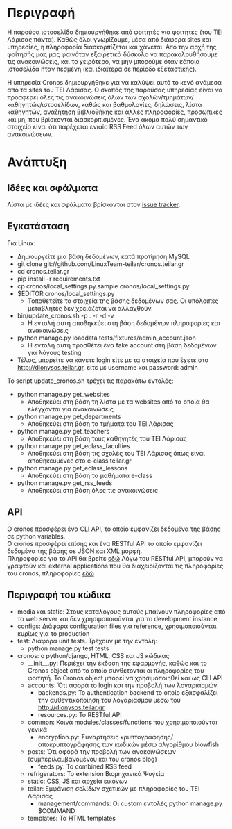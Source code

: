 Περιγραφή
=========

Η παρούσα ιστοσελίδα δημιουργήθηκε από φοιτητές για φοιτητές (του ΤΕΙ Λάρισας
πάντα). Καθώς όλοι γνωρίζουμε, μέσα από διάφορα sites και υπηρεσίες, η
πληροφορία διασκορπίζεται και χάνεται. Από την αρχή της φοίτησής μας μας
φαινόταν εξαιρετικά δύσκολο να παρακολουθήσουμε τις ανακοινώσεις, και το
χειρότερο, να μην μπορούμε όταν κάποια ιστοσελίδα ήταν πεσμένη (και ιδιαίτερα
σε περίοδο εξεταστικής).

Η υπηρεσία Cronos δημιουργήθηκε για να καλύψει αυτό το κενό ανάμεσα από τα
sites του ΤΕΙ Λάρισας. Ο σκοπός της παρούσας υπηρεσίας είναι να προσφέρει όλες
τις ανακοινώσεις όλων των σχολών/τμημάτων/καθηγητών/ιστοσελίδων, καθώς και
βαθμολογίες, δηλώσεις, λίστα καθηγητών, αναζήτηση βιβλιοθήκης και άλλες
πληροφορίες, προσωπικές και μη, που βρίσκονται διασκορπισμένες. Ένα ακόμα πολύ
σημαντικό στοιχείο είναι ότι παρέχεται ενιαίο RSS Feed όλων αυτών των
ανακοινώσεων.

Ανάπτυξη
========

Ιδέες και σφάλματα
--------------------

Λίστα με ιδέες και σφάλματα βρίσκονται στον [issue tracker](https://github.com/LinuxTeam-teilar/cronos.teilar.gr/issues).

Εγκατάσταση
-----------

Για Linux:

* Δημιουργείτε μια βάση δεδομένων, κατά προτίμηση MySQL
* git clone git://github.com/LinuxTeam-teilar/cronos.teilar.gr
* cd cronos.teilar.gr
* pip install -r requirements.txt
* cp cronos/local\_settings.py.sample cronos/local\_settings.py
* $EDITOR cronos/local\_settings.py
  * Τοποθετείτε τα στοιχεία της βάσης δεδομένων σας. Οι υπόλοιπες
  μεταβλητές δεν χρειάζεται να αλλαχθούν.
* bin/update\_cronos.sh -p . -r -d -v
  * Η εντολή αυτή αποθηκεύει στη βάση δεδομένων πληροφορίες και
  ανακοινώσεις
* python manage.py loaddata tests/fixtures/admin\_account.json
  * Η εντολή αυτή προσθέτει ένα fake account στη βάση δεδομένων
  για λόγους testing
* Τέλος, μπορείτε να κάνετε login είτε με τα στοιχεία που έχετε
στο http://dionysos.teilar.gr, είτε με username και password: admin

Το script update\_cronos.sh τρέχει τις παρακάτω εντολές:
* python manage.py get\_websites
  * Αποθηκεύει στη βάση τη λίστα με τα websites από τα οποία
  θα ελέγχονται για ανακοινώσεις
* python manage.py get\_departments
  * Αποθηκεύει στη βάση τα τμήματα του ΤΕΙ Λάρισας
* python manage.py get\_teachers
  * Αποθηκεύει στη βάση τους καθηγητές του ΤΕΙ Λάρισας
* python manage.py get\_eclass\_faculties
  * Αποθηκεύει στη βάση τις σχολές του ΤΕΙ Λάρισας όπως
  είναι αποθηκευμένες στο e-class.teilar.gr
* python manage.py get\_eclass\_lessons
  * Αποθηκεύει στη βάση τα μαθήματα e-class
* python manage.py get\_rss\_feeds
  * Αποθηκεύει στη βάση όλες τις ανακοινώσεις

API
---

Ο cronos προσφέρει ένα CLI API, το οποίο εμφανίζει δεδομένα της βάσης
σε python variables.  
Ο cronos προσφέρει επίσης και ένα RESTful API το οποίο εμφανίζει
δεδομένα της βάσης σε JSON και XML μορφή.  
Πληροφορίες για το API θα βρείτε [εδώ](https://github.com/LinuxTeam-teilar/cronos.teilar.gr/wiki/API)
Λόγω του RESTful API, μπορούν να γραφτούν και external applications που θα
διαχειρίζονται τις πληροφορίες του cronos, πληροφορίες [εδώ](https://github.com/LinuxTeam-teilar/cronos.teilar.gr/wiki/External-applications)

Περιγραφή του κώδικα
--------------------

* media και static: Στους καταλόγους αυτούς μπαίνουν πληροφορίες από το web
server και δεν χρησιμοποιούνται για το development instance
* configs: Διάφορα configuration files για reference, χρησιμοποιούνται κυρίως
για το production
* test: Διάφορα unit tests. Τρέχουν με την εντολή:
  * python manage.py test tests
* cronos: ο python/django, HTML, CSS και JS κώδικας
  * \_\_init\_\_.py: Περιέχει την έκδοση της εφαρμογής, καθώς και το Cronos
  object από το οποίο συνθέτονται οι πληροφορίες του φοιτητή. Το Cronos object
  μπορεί να χρησιμοποιηθεί και ως CLI API
  * accounts: Ότι αφορά το login και την προβολή των λογαριασμών
    * backends.py: Το authentication backend το οποίο εξασφαλίζει την
    αυθεντικοποίηση του λογαριασμού μέσω του http://dionysos.teilar.gr
    * resources.py: Το RESTful API
  * common: Κοινά modules/classes/functions που χρησιμοποιούνται γενικά
    * encryption.py: Συναρτήσεις κρυπτογράφησης/αποκρυπτογράφησης των κωδικών
    μέσω αλγορίθμου blowfish
  * posts: Ότι αφορά την προβολή των ανακοινώσεων (συμπεριλαμβανομένου και
  του cronos blog)
    * feeds.py: Το combined RSS feed
  * refrigerators: Το extension Βιομηχανικά Ψυγεία
  * static: CSS, JS και αρχεία εικόνων
  * teilar: Εμφάνιση σελίδων σχετικών με πληροφορίες του ΤΕΙ Λάρισας
    * management/commands: Οι custom εντολές python manage.py $COMMAND
  * templates: Τα HTML templates

